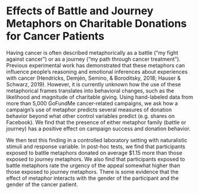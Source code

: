 # Effects of Battle and Journey Metaphors on Charitable Donations for Cancer Patients

Having cancer is often described metaphorically as a battle (“my fight against cancer”) or as a journey (“my path through cancer treatment”). Previous experimental work has demonstrated that these metaphors can influence people’s reasoning and emotional inferences about experiences with cancer (Hendricks, Demjén, Semino, & Boroditsky, 2018; Hauser & Schwarz, 2019). However, it is currently unknown how the use of these metaphorical frames translates into behavioral changes, such as the likelihood and magnitude of charitable giving. Using hand-labeled data from more than 5,000 GoFundMe cancer-related campaigns, we ask how a campaign’s use of metaphor predicts several measures of donation behavior beyond what other control variables predict (e.g. shares on Facebook). We find that the presence of either metaphor family (battle or journey) has a positive effect on campaign success and donation behavior.

We then test this finding in a controlled laboratory setting with naturalistic stimuli and response variable. In post-hoc tests, we find that participants exposed to battle metaphors donated on average $1.15 more than those exposed to journey metaphors. We also find that participants exposed to battle metaphors rate the urgency of the appeal somewhat higher than those exposed to journey metaphors. There is some evidence that the effect of metaphor interacts with the gender of the participant and the gender of the cancer patient.